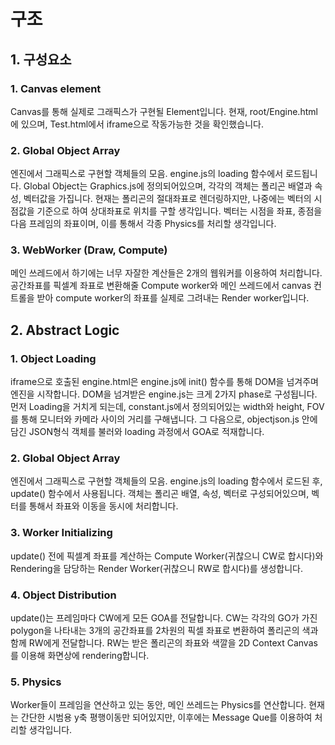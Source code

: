 # 구조

## 1. 구성요소

### 1. Canvas element

Canvas를 통해 실제로 그래픽스가 구현될 Element입니다. 현재, root/Engine.html에 있으며, Test.html에서 iframe으로 작동가능한 것을 확인했습니다.

### 2. Global Object Array

엔진에서 그래픽스로 구현할 객체들의 모음. engine.js의 loading 함수에서 로드됩니다. Global Object는 Graphics.js에 정의되어있으며, 각각의 객체는 폴리곤 배열과 속성, 벡터값을 가집니다. 현재는 폴리곤의 절대좌표로 렌더링하지만, 나중에는 벡터의 시점값을 기준으로 하여 상대좌표로 위치를 구할 생각입니다. 벡터는 시점을 좌표, 종점을 다음 프레임의 좌표이며, 이를 통해서 각종 Physics를 처리할 생각입니다.

### 3. WebWorker (Draw, Compute)

메인 쓰레드에서 하기에는 너무 자잘한 계산들은 2개의 웹워커를 이용하여 처리합니다. 공간좌표를 픽셀계 좌표로 변환해줄 Compute worker와 메인 쓰레드에서 canvas 컨트롤을 받아 compute worker의 좌표를 실제로 그려내는 Render worker입니다.



## 2. Abstract Logic

### 1. Object Loading

iframe으로 호출된 engine.html은 engine.js에 init() 함수를 통해 DOM을 넘겨주며 엔진을 시작합니다. DOM을 넘겨받은 engine.js는 크게 2가지 phase로 구성됩니다. 먼저 Loading을 거치게 되는데, constant.js에서 정의되어있는 width와 height, FOV를 통해 모니터와 카메라 사이의 거리를 구해냅니다. 그 다음으로, objectjson.js 안에 담긴 JSON형식 객체를 불러와 loading 과정에서 GOA로 적재합니다.

### 2. Global Object Array

엔진에서 그래픽스로 구현할 객체들의 모음. engine.js의 loading 함수에서 로드된 후, update() 함수에서 사용됩니다. 객체는 폴리곤 배열, 속성, 벡터로 구성되어있으며, 벡터를 통해서 좌표와 이동을 동시에 처리합니다.

### 3. Worker Initializing

update() 전에 픽셀계 좌표를 계산하는 Compute Worker(귀찮으니 CW로 합시다)와 Rendering을 담당하는 Render Worker(귀찮으니 RW로 합시다)를 생성합니다.

### 4. Object Distribution

update()는 프레임마다 CW에게 모든 GOA를 전달합니다. CW는 각각의 GO가 가진 polygon을 나타내는 3개의 공간좌표를 2차원의 픽셀 좌표로 변환하여 폴리곤의 색과 함께 RW에게 전달합니다. RW는 받은 폴리곤의 좌표와 색깔을 2D Context Canvas를 이용해 화면상에 rendering합니다.

### 5. Physics

Worker들이 프레임을 연산하고 있는 동안, 메인 쓰레드는 Physics를 연산합니다. 현재는 간단한 시범용 y축 평행이동만 되어있지만, 이후에는 Message Que를 이용하여 처리할 생각입니다.

